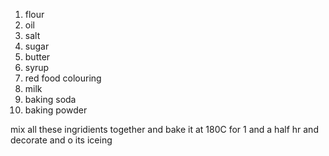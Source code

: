 1. flour
2. oil
3. salt
4. sugar
5. butter
6. syrup
7. red food colouring
8. milk
10. baking soda
11. baking powder

mix all these ingridients together and bake it at 180C for 1 and a half hr 
and decorate and o its iceing 